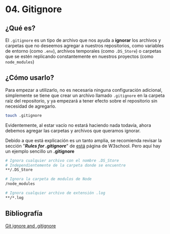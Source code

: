 # 04. Gitignore

## ¿Qué es?

El `.gitignore` es un tipo de archivo que nos ayuda a **ignorar** los archivos y carpetas que no deseemos agregar a nuestros repositorios, como variables de entorno (como `.env`), archivos temporales (como `.DS_Store`) o carpetas que se estén replicando constantemente en nuestros proyectos (como `node_modules`)

## ¿Cómo usarlo?

Para empezar a utilizarlo, no es necesaria ninguna configuración adicional, simplemente se tiene que crear un archivo llamado `.gitignore` en la carpeta raíz del repositorio, y ya empezará a tener efecto sobre el repositorio sin necesidad de agregarlo.

```bash
touch .gitignore
```

Evidentemente, al estar vacío no estará haciendo nada todavía, ahora debemos agregar las carpetas y archivos que queramos ignorar.

Debido a que está explicación es un tanto amplia, se recomienda revisar la sección "**_Rules for .gitignore_**" de [está](https://www.w3schools.com/git/git_ignore.asp?remote=github) página de W3school.
Pero aquí hay un ejemplo sencillo un **.gitignore**

```bash
# Ignora cualquier archivo con el nombre .DS_Store
# Independientemente de la carpeta donde se encuentre
**/.DS_Store

# Ignora la carpeta de modulos de Node
/node_modules

# Ignora cualquier archivo de extensión .log
**/*.log
```

## Bibliografía

[Git ignore and .gitignore](https://www.w3schools.com/git/git_ignore.asp?remote=github)
